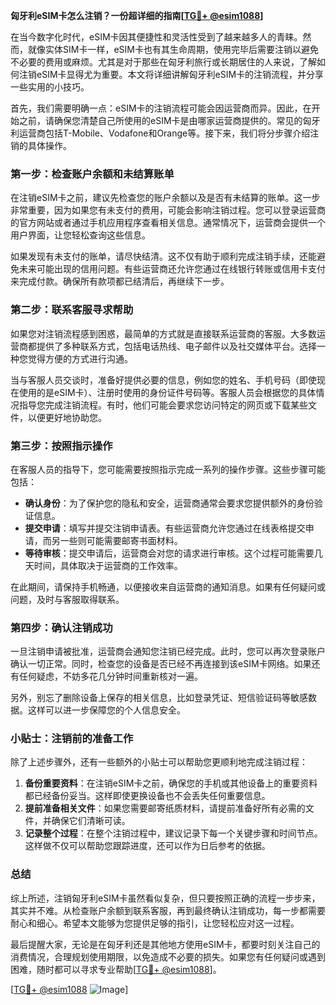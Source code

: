 **匈牙利eSIM卡怎么注销？一份超详细的指南[[TG💪+ @esim1088](https://t.me/s/esim1088)]**

在当今数字化时代，eSIM卡因其便捷性和灵活性受到了越来越多人的青睐。然而，就像实体SIM卡一样，eSIM卡也有其生命周期，使用完毕后需要注销以避免不必要的费用或麻烦。尤其是对于那些在匈牙利旅行或长期居住的人来说，了解如何注销eSIM卡显得尤为重要。本文将详细讲解匈牙利eSIM卡的注销流程，并分享一些实用的小技巧。

首先，我们需要明确一点：eSIM卡的注销流程可能会因运营商而异。因此，在开始之前，请确保您清楚自己所使用的eSIM卡是由哪家运营商提供的。常见的匈牙利运营商包括T-Mobile、Vodafone和Orange等。接下来，我们将分步骤介绍注销的具体操作。

### 第一步：检查账户余额和未结算账单

在注销eSIM卡之前，建议先检查您的账户余额以及是否有未结算的账单。这一步非常重要，因为如果您有未支付的费用，可能会影响注销过程。您可以登录运营商的官方网站或者通过手机应用程序查看相关信息。通常情况下，运营商会提供一个用户界面，让您轻松查询这些信息。

如果发现有未支付的账单，请尽快结清。这不仅有助于顺利完成注销手续，还能避免未来可能出现的信用问题。有些运营商还允许您通过在线银行转账或信用卡支付来完成付款。确保所有款项都已结清后，再继续下一步。

### 第二步：联系客服寻求帮助

如果您对注销流程感到困惑，最简单的方式就是直接联系运营商的客服。大多数运营商都提供了多种联系方式，包括电话热线、电子邮件以及社交媒体平台。选择一种您觉得方便的方式进行沟通。

当与客服人员交谈时，准备好提供必要的信息，例如您的姓名、手机号码（即使现在使用的是eSIM卡）、注册时使用的身份证件号码等。客服人员会根据您的具体情况指导您完成注销流程。有时，他们可能会要求您访问特定的网页或下载某些文件，以便更好地协助您。

### 第三步：按照指示操作

在客服人员的指导下，您可能需要按照指示完成一系列的操作步骤。这些步骤可能包括：

- **确认身份**：为了保护您的隐私和安全，运营商通常会要求您提供额外的身份验证信息。
- **提交申请**：填写并提交注销申请表。有些运营商允许您通过在线表格提交申请，而另一些则可能需要邮寄书面材料。
- **等待审核**：提交申请后，运营商会对您的请求进行审核。这个过程可能需要几天时间，具体取决于运营商的工作效率。

在此期间，请保持手机畅通，以便接收来自运营商的通知消息。如果有任何疑问或问题，及时与客服取得联系。

### 第四步：确认注销成功

一旦注销申请被批准，运营商会通知您注销已经完成。此时，您可以再次登录账户确认一切正常。同时，检查您的设备是否已经不再连接到该eSIM卡网络。如果还有任何疑虑，不妨多花几分钟时间重新核对一遍。

另外，别忘了删除设备上保存的相关信息，比如登录凭证、短信验证码等敏感数据。这样可以进一步保障您的个人信息安全。

### 小贴士：注销前的准备工作

除了上述步骤外，还有一些额外的小贴士可以帮助您更顺利地完成注销过程：

1. **备份重要资料**：在注销eSIM卡之前，确保您的手机或其他设备上的重要资料都已经备份妥当。这样即使更换设备也不会丢失任何重要信息。
2. **提前准备相关文件**：如果您需要邮寄纸质材料，请提前准备好所有必需的文件，并确保它们清晰可读。
3. **记录整个过程**：在整个注销过程中，建议记录下每一个关键步骤和时间节点。这样做不仅可以帮助您跟踪进度，还可以作为日后参考的依据。

### 总结

综上所述，注销匈牙利eSIM卡虽然看似复杂，但只要按照正确的流程一步步来，其实并不难。从检查账户余额到联系客服，再到最终确认注销成功，每一步都需要耐心和细心。希望本文能够为您提供足够的指引，让您轻松应对这一过程。

最后提醒大家，无论是在匈牙利还是其他地方使用eSIM卡，都要时刻关注自己的消费情况，合理规划使用期限，以免造成不必要的损失。如果您有任何疑问或遇到困难，随时都可以寻求专业帮助[[TG💪+ @esim1088](https://t.me/s/esim1088)]。

[[TG💪+ @esim1088](https://t.me/s/esim1088) ![Image](https://i.postimg.cc/4NQfJmqS/Snipaste-2025-05-13-00-14-12.png)]